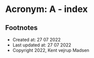 # Acronym: A - index

## Footnotes
* Created at: 27 07 2022
* Last updated at: 27 07 2022
* Copyright 2022, Kent vejrup Madsen
